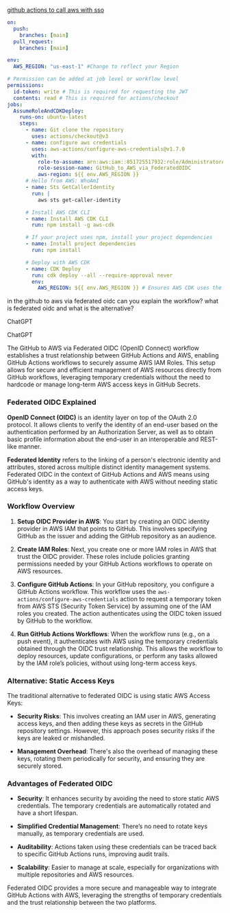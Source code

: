 [github actions to call aws with sso](https://aws.amazon.com/blogs/security/use-iam-roles-to-connect-github-actions-to-actions-in-aws/)

```yaml
on:
  push:
    branches: [main]
  pull_request:
    branches: [main]

env:
  AWS_REGION: "us-east-1" #Change to reflect your Region

# Permission can be added at job level or workflow level
permissions:
  id-token: write # This is required for requesting the JWT
  contents: read # This is required for actions/checkout
jobs:
  AssumeRoleAndCDKDeploy:
    runs-on: ubuntu-latest
    steps:
      - name: Git clone the repository
        uses: actions/checkout@v3
      - name: configure aws credentials
        uses: aws-actions/configure-aws-credentials@v1.7.0
        with:
          role-to-assume: arn:aws:iam::851725517932:role/AdministratorAccess #change to reflect your IAM role’s ARN
          role-session-name: GitHub_to_AWS_via_FederatedOIDC
          aws-region: ${{ env.AWS_REGION }}
      # Hello from AWS: WhoAmI
      - name: Sts GetCallerIdentity
        run: |
          aws sts get-caller-identity

      # Install AWS CDK CLI
      - name: Install AWS CDK CLI
        run: npm install -g aws-cdk

      # If your project uses npm, install your project dependencies
      - name: Install project dependencies
        run: npm install

      # Deploy with AWS CDK
      - name: CDK Deploy
        run: cdk deploy --all --require-approval never
        env:
          AWS_REGION: ${{ env.AWS_REGION }} # Ensures AWS CDK uses the correct region


```

in the github to aws via federated oidc can you explain the workflow? what is federated oidc and what is the alternative?

ChatGPT

ChatGPT

The GitHub to AWS via Federated OIDC (OpenID Connect) workflow establishes a trust relationship between GitHub Actions and AWS, enabling GitHub Actions workflows to securely assume AWS IAM Roles. This setup allows for secure and efficient management of AWS resources directly from GitHub workflows, leveraging temporary credentials without the need to hardcode or manage long-term AWS access keys in GitHub Secrets.

### Federated OIDC Explained

**OpenID Connect (OIDC)** is an identity layer on top of the OAuth 2.0 protocol. It allows clients to verify the identity of an end-user based on the authentication performed by an Authorization Server, as well as to obtain basic profile information about the end-user in an interoperable and REST-like manner.

**Federated Identity** refers to the linking of a person's electronic identity and attributes, stored across multiple distinct identity management systems. Federated OIDC in the context of GitHub Actions and AWS means using GitHub's identity as a way to authenticate with AWS without needing static access keys.

### Workflow Overview

1. **Setup OIDC Provider in AWS**: You start by creating an OIDC identity provider in AWS IAM that points to GitHub. This involves specifying GitHub as the issuer and adding the GitHub repository as an audience.
    
2. **Create IAM Roles**: Next, you create one or more IAM roles in AWS that trust the OIDC provider. These roles include policies granting permissions needed by your GitHub Actions workflows to operate on AWS resources.
    
3. **Configure GitHub Actions**: In your GitHub repository, you configure a GitHub Actions workflow. This workflow uses the `aws-actions/configure-aws-credentials` action to request a temporary token from AWS STS (Security Token Service) by assuming one of the IAM roles you created. The action authenticates using the OIDC token issued by GitHub to the workflow.
    
4. **Run GitHub Actions Workflows**: When the workflow runs (e.g., on a push event), it authenticates with AWS using the temporary credentials obtained through the OIDC trust relationship. This allows the workflow to deploy resources, update configurations, or perform any tasks allowed by the IAM role’s policies, without using long-term access keys.
    

### Alternative: Static Access Keys

The traditional alternative to federated OIDC is using static AWS Access Keys:

- **Security Risks**: This involves creating an IAM user in AWS, generating access keys, and then adding these keys as secrets in the GitHub repository settings. However, this approach poses security risks if the keys are leaked or mishandled.
    
- **Management Overhead**: There's also the overhead of managing these keys, rotating them periodically for security, and ensuring they are securely stored.
    

### Advantages of Federated OIDC

- **Security**: It enhances security by avoiding the need to store static AWS credentials. The temporary credentials are automatically rotated and have a short lifespan.
    
- **Simplified Credential Management**: There’s no need to rotate keys manually, as temporary credentials are used.
    
- **Auditability**: Actions taken using these credentials can be traced back to specific GitHub Actions runs, improving audit trails.
    
- **Scalability**: Easier to manage at scale, especially for organizations with multiple repositories and AWS resources.
    

Federated OIDC provides a more secure and manageable way to integrate GitHub Actions with AWS, leveraging the strengths of temporary credentials and the trust relationship between the two platforms.

